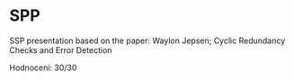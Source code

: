 # SPP

SSP presentation based on the paper: Waylon Jepsen; Cyclic Redundancy Checks and Error Detection

Hodnocení: 30/30
